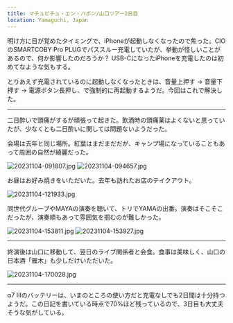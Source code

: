 ```yaml
---
title: マチュピチュ・エン・ハポン/山口ツアー2日目
location: Yamaguchi, Japan
---
```


明け方に目が覚めたタイミングで、iPhoneが起動しなくなったので焦った。CIOのSMARTCOBY Pro PLUGでパススルー充電していたが、挙動が怪しいことがあるので、何か影響したのだろうか？ USB-CになったiPhoneを充電したのは初めてなような気もする。

とりあえず充電されているのに起動しなくなったときは、音量上押す → 音量下押す → 電源ボタン長押し、で強制的に再起動するようだ。今回はこれで解決した。

---

二日酔いで頭痛がするが頑張って起きた。飲酒時の頭痛薬はよくないと思っていたが、少なくとも二日酔いに関しては問題ないようだった。

会場は去年と同じ場所。紅葉はまだまだだが、キャンプ場になっていることもあって周囲の自然が綺麗だった。

![20231104-091807.jpg](https://ceshmina-photos.s3.ap-northeast-1.amazonaws.com/medium/202311/20231104-091807.jpg)
![20231104-094657.jpg](https://ceshmina-photos.s3.ap-northeast-1.amazonaws.com/medium/202311/20231104-094657.jpg)

お昼はお好み焼きをいただいた。去年も訪れたお店のテイクアウト。

![20231104-121933.jpg](https://ceshmina-photos.s3.ap-northeast-1.amazonaws.com/medium/202311/20231104-121933.jpg)

同世代グループやMAYAの演奏を聴いて、トリでYAMAの出番。演奏はそこそこだったが、演奏順もあって雰囲気を掴むのが難しかった。

![20231104-153811.jpg](https://ceshmina-photos.s3.ap-northeast-1.amazonaws.com/medium/202311/20231104-153811.jpg)
![20231104-153927.jpg](https://ceshmina-photos.s3.ap-northeast-1.amazonaws.com/medium/202311/20231104-153927.jpg)

---

終演後は山口に移動して、翌日のライブ関係者と会食。食事は美味しく、山口の日本酒「雁木」も少しだけいただいた。

![20231104-170028.jpg](https://ceshmina-photos.s3.ap-northeast-1.amazonaws.com/medium/202311/20231104-170028.jpg)

---

α7 IIIのバッテリーは、いまのところの使い方だと充電なしでも2日間は十分持つようだ。この日記を書いている時点で70%ほど残っているので、3日目も大丈夫そうな気がしている。
